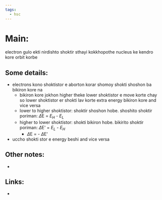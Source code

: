 ```yaml
---
tags:
  - hsc
---
```

# Main:
electron gulo ekti nirdishto shoktir sthayi kokkhopothe nucleus ke kendro kore orbit korbe
## Some details:
- electrons kono shoktistor e aborton korar shomoy shokti shoshon ba bikiron kore na
	- bikiron kore jokhon higher theke lower shoktistor e move korte chay so lower shoktistor er shokti lav korte extra energy bikiron kore and vice versa
	- lower to higher shoktistor: shoktir shoshon hobe. shoshito shoktir poriman: $\Delta$E = $E_H$ - $E_L$ 
	- higher to lower shoktistor: shokti bikiron hobe. bikirito shoktir poriman: $\Delta$E' = $E_L$ - $E_H$  
		- $\Delta$E = - $\Delta$E' 
- uccho shokti stor e energy beshi and vice versa
## Other notes:
- 
## Links:
- 